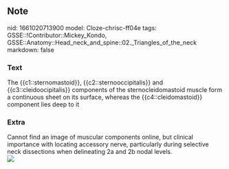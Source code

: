## Note
nid: 1661020713900
model: Cloze-chrisc-ff04e
tags: GSSE::!Contributor::Mickey_Kondo, GSSE::Anatomy::Head_neck_and_spine::02._Triangles_of_the_neck
markdown: false

### Text
The {{c1::sternomastoid}}, {{c2::sternooccipitalis}} and {{c3::cleidoocipitalis}} components of the sternocleidomastoid muscle form a continuous sheet on its surface, whereas the {{c4::cleidomastoid}} component lies deep to it

### Extra
<div>
  Cannot find an image of muscular components online, but clinical
  importance with locating accessory nerve, particularly during
  selective neck dissections when delineating 2a and 2b nodal
  levels.
</div>
<div>
  <div><img src=
  "B9781455709885000063_f06-01-9781455709885.jpg"></div>
</div>
